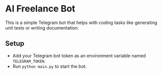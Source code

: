 # AI Freelance Bot

This is a simple Telegram bot that helps with coding tasks like generating unit tests or writing documentation.

## Setup

- Add your Telegram bot token as an environment variable named `TELEGRAM_TOKEN`.
- Run `python main.py` to start the bot.
